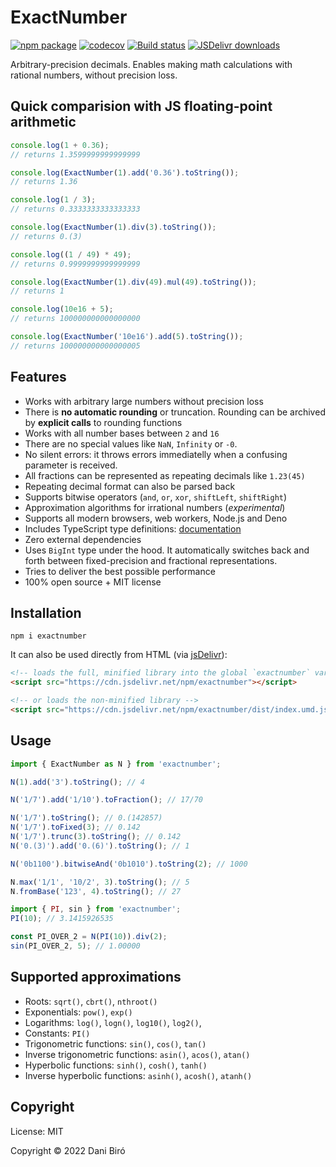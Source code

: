 # ExactNumber

[![npm package](https://img.shields.io/npm/v/exactnumber.svg)](http://npmjs.org/package/exactnumber)
[![codecov](https://codecov.io/gh/Daninet/exactnumber/branch/master/graph/badge.svg)](https://codecov.io/gh/Daninet/exactnumber)
[![Build status](https://github.com/Daninet/exactnumber/workflows/Build/badge.svg?branch=master)](https://github.com/Daninet/exactnumber/actions)
[![JSDelivr downloads](https://data.jsdelivr.com/v1/package/npm/exactnumber/badge)](https://www.jsdelivr.com/package/npm/exactnumber)

Arbitrary-precision decimals. Enables making math calculations with rational numbers, without precision loss.

## Quick comparision with JS floating-point arithmetic

```js
console.log(1 + 0.36);
// returns 1.3599999999999999

console.log(ExactNumber(1).add('0.36').toString());
// returns 1.36

console.log(1 / 3);
// returns 0.3333333333333333

console.log(ExactNumber(1).div(3).toString());
// returns 0.(3)

console.log((1 / 49) * 49);
// returns 0.9999999999999999

console.log(ExactNumber(1).div(49).mul(49).toString());
// returns 1

console.log(10e16 + 5);
// returns 100000000000000000

console.log(ExactNumber('10e16').add(5).toString());
// returns 100000000000000005
```

## Features

- Works with arbitrary large numbers without precision loss
- There is **no automatic rounding** or truncation. Rounding can be archived by **explicit calls** to rounding functions
- Works with all number bases between `2` and `16`
- There are no special values like `NaN`, `Infinity` or `-0`.
- No silent errors: it throws errors immediatelly when a confusing parameter is received.
- All fractions can be represented as repeating decimals like `1.23(45)`
- Repeating decimal format can also be parsed back
- Supports bitwise operators (`and`, `or`, `xor`, `shiftLeft`, `shiftRight`)
- Approximation algorithms for irrational numbers (_experimental_)
- Supports all modern browsers, web workers, Node.js and Deno
- Includes TypeScript type definitions: [documentation](https://daninet.github.io/exactnumber)
- Zero external dependencies
- Uses `BigInt` type under the hood. It automatically switches back and forth between fixed-precision and fractional representations.
- Tries to deliver the best possible performance
- 100% open source + MIT license

## Installation

```
npm i exactnumber
```

It can also be used directly from HTML (via [jsDelivr](https://www.jsdelivr.com/package/npm/exactnumber)):

```html
<!-- loads the full, minified library into the global `exactnumber` variable -->
<script src="https://cdn.jsdelivr.net/npm/exactnumber"></script>

<!-- or loads the non-minified library -->
<script src="https://cdn.jsdelivr.net/npm/exactnumber/dist/index.umd.js"></script>
```

## Usage

```js
import { ExactNumber as N } from 'exactnumber';

N(1).add('3').toString(); // 4

N('1/7').add('1/10').toFraction(); // 17/70

N('1/7').toString(); // 0.(142857)
N('1/7').toFixed(3); // 0.142
N('1/7').trunc(3).toString(); // 0.142
N('0.(3)').add('0.(6)').toString(); // 1

N('0b1100').bitwiseAnd('0b1010').toString(2); // 1000

N.max('1/1', '10/2', 3).toString(); // 5
N.fromBase('123', 4).toString(); // 27

import { PI, sin } from 'exactnumber';
PI(10); // 3.1415926535

const PI_OVER_2 = N(PI(10)).div(2);
sin(PI_OVER_2, 5); // 1.00000
```

## Supported approximations

- Roots: `sqrt()`, `cbrt()`, `nthroot()`
- Exponentials: `pow()`, `exp()`
- Logarithms: `log()`, `logn()`, `log10()`, `log2()`,
- Constants: `PI()`
- Trigonometric functions: `sin()`, `cos()`, `tan()`
- Inverse trigonometric functions: `asin()`, `acos()`, `atan()`
- Hyperbolic functions: `sinh()`, `cosh()`, `tanh()`
- Inverse hyperbolic functions: `asinh()`, `acosh()`, `atanh()`

## Copyright

License: MIT

Copyright © 2022 Dani Biró
